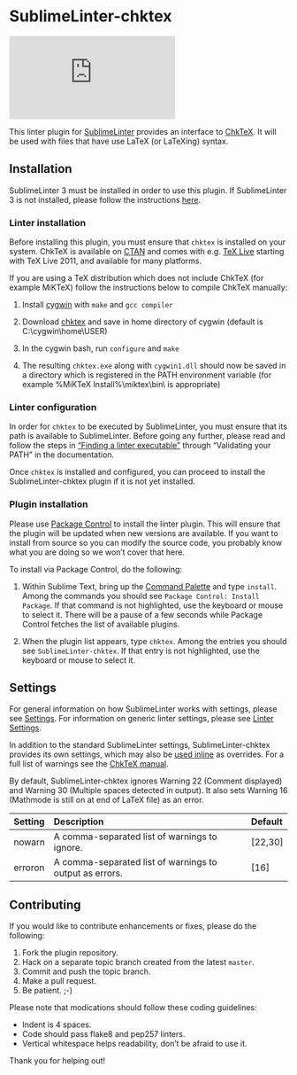 SublimeLinter-chktex
=========================

[![Build Status](https://khancdn.eu/badges.php?service=https%3A%2F%2Ftravis-ci.org%2FSublimeLinter%2FSublimeLinter-chktex.png%3Fbranch%3Dmaster)](https://travis-ci.org/SublimeLinter/SublimeLinter-chktex)

This linter plugin for [SublimeLinter](http://sublimelinter.readthedocs.org) provides an interface to [ChkTeX](http://baruch.ev-en.org/proj/chktex/). It will be used with files that have use LaTeX (or LaTeXing) syntax.

## Installation
SublimeLinter 3 must be installed in order to use this plugin. If SublimeLinter 3 is not installed, please follow the instructions [here](http://sublimelinter.readthedocs.org/en/latest/installation.html).

### Linter installation
Before installing this plugin, you must ensure that `chktex` is installed on your system. ChkTeX is available on [CTAN](http://www.ctan.org/pkg/chktex) and comes with e.g. [TeX Live](http://www.tug.org/texlive/) starting with TeX Live 2011, and available for many platforms.

If you are using a TeX distribution which does not include ChkTeX (for example MiKTeX) follow the instructions below to compile ChkTeX manually:

1. Install [cygwin](http://cygwin.com/install.html) with `make` and `gcc compiler`

2. Download [chktex](http://www.ctan.org/tex-archive/support/chktex) and save in home directory of cygwin (default is C:\cygwin\home\USER\)

3. In the cygwin bash, run `configure` and `make`

4. The resulting `chktex.exe` along with `cygwin1.dll` should now be saved in a directory which is registered in the PATH environment variable (for example %MiKTeX Install%\miktex\bin\ is appropriate)

### Linter configuration
In order for `chktex` to be executed by SublimeLinter, you must ensure that its path is available to SublimeLinter. Before going any further, please read and follow the steps in [“Finding a linter executable”](http://sublimelinter.readthedocs.org/en/latest/troubleshooting.html#finding-a-linter-executable) through “Validating your PATH” in the documentation.

Once `chktex` is installed and configured, you can proceed to install the SublimeLinter-chktex plugin if it is not yet installed.

### Plugin installation
Please use [Package Control](https://sublime.wbond.net/installation) to install the linter plugin. This will ensure that the plugin will be updated when new versions are available. If you want to install from source so you can modify the source code, you probably know what you are doing so we won’t cover that here.

To install via Package Control, do the following:

1. Within Sublime Text, bring up the [Command Palette](http://docs.sublimetext.info/en/sublime-text-3/extensibility/command_palette.html) and type `install`. Among the commands you should see `Package Control: Install Package`. If that command is not highlighted, use the keyboard or mouse to select it. There will be a pause of a few seconds while Package Control fetches the list of available plugins.

2. When the plugin list appears, type `chktex`. Among the entries you should see `SublimeLinter-chktex`. If that entry is not highlighted, use the keyboard or mouse to select it.

## Settings
For general information on how SublimeLinter works with settings, please see [Settings](http://sublimelinter.readthedocs.org/en/latest/settings.html). For information on generic linter settings, please see [Linter Settings](http://sublimelinter.readthedocs.org/en/latest/linter_settings.html).

In addition to the standard SublimeLinter settings, SublimeLinter-chktex provides its own settings, which may also be [used inline](http://sublimelinter.readthedocs.org/en/latest/settings.html#inline-settings) as overrides. For a full list of warnings see the [ChkTeX manual](http://ctan.uib.no/support/chktex/ChkTeX.pdf).

By default, SublimeLinter-chktex ignores Warning 22 (Comment displayed) and Warning 30 (Multiple spaces detected in output). It also sets Warning 16 (Mathmode is still on at end of LaTeX file) as an error.

|Setting|Description|Default|
|:------|:----------|:--------|
|nowarn|A comma-separated list of warnings to ignore. | [22,30] |
|erroron|A comma-separated list of warnings to output as errors. | [16] |

## Contributing
If you would like to contribute enhancements or fixes, please do the following:

1. Fork the plugin repository.
1. Hack on a separate topic branch created from the latest `master`.
1. Commit and push the topic branch.
1. Make a pull request.
1. Be patient.  ;-)

Please note that modications should follow these coding guidelines:

- Indent is 4 spaces.
- Code should pass flake8 and pep257 linters.
- Vertical whitespace helps readability, don’t be afraid to use it.

Thank you for helping out!
